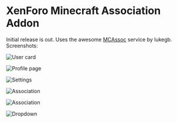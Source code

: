 XenForo Minecraft Association Addon
====================================

Initial release is out. Uses the awesome [MCAssoc](http://mcassoc.lukegb.com/) service by lukegb. Screenshots:

![User card](https://cdn.mediacru.sh/AmoCmQR3lv1J.png)

![Profile page](https://cdn.mediacru.sh/Vf-LjmC7_QqO.png)

![Settings](https://cdn.mediacru.sh/KW9CQvjcs173.png)

![Association](https://cdn.mediacru.sh/TRluJI5zL6Yk.png)

![Association](https://cdn.mediacru.sh/adXoLS2in8c8.png)

![Dropdown](https://cdn.mediacru.sh/_lP_kNTkXhxA.png)

